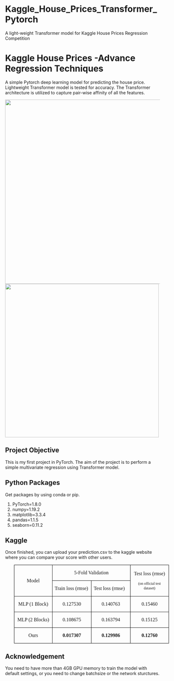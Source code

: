 # Kaggle_House_Prices_Transformer_Pytorch
A light-weight Transformer model for Kaggle House Prices Regression Competition

# Kaggle House Prices -Advance Regression Techniques

A simple Pytorch deep learning model for predicting the house price. Lightweight Transformer model is tested for accuracy.
The Transformer architecture is utilized to capture pair-wise affinity of all the features.

<img src="https://user-images.githubusercontent.com/90333984/144088221-27ea75be-cd17-42cb-b37c-ad0e4c2d8e3b.png" width="600">

<img src="https://user-images.githubusercontent.com/90333984/144082762-367e81f0-9e76-4a08-9e97-cf1942b2666a.png" width="500">


<!-- # Table of Contents
1. [Project Objective](#objective)
2. [Python Packages](#packages) -->

## Project Objective <a name="p objective"></a>
This is my first project in PyTorch. The aim of the project is to perform a simple multivariate regression using Transformer model. 

## Python Packages
Get packages by using conda or pip.

1. PyTorch=1.8.0
2. numpy=1.19.2
3. matplotlib=3.3.4
4. pandas=1.1.5
5. seaborn=0.11.2

## Kaggle
Once finished, you can upload your prediction.csv to the kaggle website where you can compare your score with other users.

<table class=MsoTableGrid border=1 cellspacing=0 cellpadding=0
 style='margin-left:21.6pt;border-collapse:collapse;border:none'>
 <tr>
  <td width=131 rowspan=2 style='width:98.3pt;border:solid windowtext 1.0pt;
  padding:0cm 5.4pt 0cm 5.4pt'>
  <p class=MsoListParagraph align=center style='text-align:center;text-indent:
  0cm'><span lang=EN-US style='font-family:"Times New Roman",serif'>Model</span></p>
  </td>
  <td width=262 colspan=2 style='width:196.6pt;border:solid windowtext 1.0pt;
  border-left:none;padding:0cm 5.4pt 0cm 5.4pt'>
  <p class=MsoListParagraph align=center style='text-align:center;text-indent:
  0cm'><span lang=EN-US style='font-family:"Times New Roman",serif'>5-Fold
  Validation</span></p>
  </td>
  <td width=131 rowspan=2 style='width:98.3pt;border:solid windowtext 1.0pt;
  border-left:none;padding:0cm 5.4pt 0cm 5.4pt'>
  <p class=MsoListParagraph align=center style='text-align:center;text-indent:
  0cm'><span lang=EN-US style='font-family:"Times New Roman",serif'>Test loss
  (rmse)</span></p>
  <p class=MsoListParagraph align=center style='text-align:center;text-indent:
  0cm'><span lang=EN-US style='font-size:9.0pt;font-family:"Times New Roman",serif'>(on
  official test dataset)</span></p>
  </td>
 </tr>
 <tr>
  <td width=131 valign=top style='width:98.3pt;border-top:none;border-left:
  none;border-bottom:solid windowtext 1.0pt;border-right:solid windowtext 1.0pt;
  padding:0cm 5.4pt 0cm 5.4pt'>
  <p class=MsoListParagraph style='text-indent:0cm'><span lang=EN-US
  style='font-family:"Times New Roman",serif'>Train loss (rmse)</span></p>
  </td>
  <td width=131 valign=top style='width:98.3pt;border-top:none;border-left:
  none;border-bottom:solid windowtext 1.0pt;border-right:solid windowtext 1.0pt;
  padding:0cm 5.4pt 0cm 5.4pt'>
  <p class=MsoListParagraph style='text-indent:0cm'><span lang=EN-US
  style='font-family:"Times New Roman",serif'>Test loss (rmse)</span></p>
  </td>
 </tr>
 <tr>
  <td width=131 valign=top style='width:98.3pt;border:solid windowtext 1.0pt;
  border-top:none;padding:0cm 5.4pt 0cm 5.4pt'>
  <p class=MsoListParagraph align=center style='text-align:center;text-indent:
  0cm'><span lang=EN-US style='font-family:"Times New Roman",serif'>MLP (1
  Block)</span></p>
  </td>
  <td width=131 valign=top style='width:98.3pt;border-top:none;border-left:
  none;border-bottom:solid windowtext 1.0pt;border-right:solid windowtext 1.0pt;
  padding:0cm 5.4pt 0cm 5.4pt'>
  <p class=MsoListParagraph align=center style='text-align:center;text-indent:
  0cm'><span lang=EN-US style='font-family:"Times New Roman",serif'>0.127530</span></p>
  </td>
  <td width=131 valign=top style='width:98.3pt;border-top:none;border-left:
  none;border-bottom:solid windowtext 1.0pt;border-right:solid windowtext 1.0pt;
  padding:0cm 5.4pt 0cm 5.4pt'>
  <p class=MsoListParagraph align=center style='text-align:center;text-indent:
  0cm'><span lang=EN-US style='font-family:"Times New Roman",serif'>0.140763</span></p>
  </td>
  <td width=131 valign=top style='width:98.3pt;border-top:none;border-left:
  none;border-bottom:solid windowtext 1.0pt;border-right:solid windowtext 1.0pt;
  padding:0cm 5.4pt 0cm 5.4pt'>
  <p class=MsoListParagraph align=center style='text-align:center;text-indent:
  0cm'><span lang=EN-US style='font-family:"Times New Roman",serif'>0.15460</span></p>
  </td>
 </tr>
 <tr>
  <td width=131 valign=top style='width:98.3pt;border:solid windowtext 1.0pt;
  border-top:none;padding:0cm 5.4pt 0cm 5.4pt'>
  <p class=MsoListParagraph align=center style='text-align:center;text-indent:
  0cm'><span lang=EN-US style='font-family:"Times New Roman",serif'>MLP (2
  Blocks)</span></p>
  </td>
  <td width=131 valign=top style='width:98.3pt;border-top:none;border-left:
  none;border-bottom:solid windowtext 1.0pt;border-right:solid windowtext 1.0pt;
  padding:0cm 5.4pt 0cm 5.4pt'>
  <p class=MsoListParagraph align=center style='text-align:center;text-indent:
  0cm'><span lang=EN-US style='font-family:"Times New Roman",serif'>0.108675</span></p>
  </td>
  <td width=131 valign=top style='width:98.3pt;border-top:none;border-left:
  none;border-bottom:solid windowtext 1.0pt;border-right:solid windowtext 1.0pt;
  padding:0cm 5.4pt 0cm 5.4pt'>
  <p class=MsoListParagraph align=center style='text-align:center;text-indent:
  0cm'><span lang=EN-US style='font-family:"Times New Roman",serif'>0.163794</span></p>
  </td>
  <td width=131 valign=top style='width:98.3pt;border-top:none;border-left:
  none;border-bottom:solid windowtext 1.0pt;border-right:solid windowtext 1.0pt;
  padding:0cm 5.4pt 0cm 5.4pt'>
  <p class=MsoListParagraph align=center style='text-align:center;text-indent:
  0cm'><span lang=EN-US style='font-family:"Times New Roman",serif'>0.15125</span></p>
  </td>
 </tr>
 <tr>
  <td width=131 valign=top style='width:98.3pt;border:solid windowtext 1.0pt;
  border-top:none;padding:0cm 5.4pt 0cm 5.4pt'>
  <p class=MsoListParagraph align=center style='text-align:center;text-indent:
  0cm'><span lang=EN-US style='font-family:"Times New Roman",serif'>Ours</span></p>
  </td>
  <td width=131 valign=top style='width:98.3pt;border-top:none;border-left:
  none;border-bottom:solid windowtext 1.0pt;border-right:solid windowtext 1.0pt;
  padding:0cm 5.4pt 0cm 5.4pt'>
  <p class=MsoListParagraph align=center style='text-align:center;text-indent:
  0cm'><b><span lang=EN-US style='font-family:"Times New Roman",serif'>0.017307</span></b></p>
  </td>
  <td width=131 valign=top style='width:98.3pt;border-top:none;border-left:
  none;border-bottom:solid windowtext 1.0pt;border-right:solid windowtext 1.0pt;
  padding:0cm 5.4pt 0cm 5.4pt'>
  <p class=MsoListParagraph align=center style='text-align:center;text-indent:
  0cm'><b><span lang=EN-US style='font-family:"Times New Roman",serif'>0.129986</span></b></p>
  </td>
  <td width=131 valign=top style='width:98.3pt;border-top:none;border-left:
  none;border-bottom:solid windowtext 1.0pt;border-right:solid windowtext 1.0pt;
  padding:0cm 5.4pt 0cm 5.4pt'>
  <p class=MsoListParagraph align=center style='text-align:center;text-indent:
  0cm'><b><span lang=EN-US style='font-family:"Times New Roman",serif'>0.12760</span></b></p>
  </td>
 </tr>
</table>


## Acknowledgement
You need to have more than 4GB GPU memory to train the model with default settings, or you need to change batchsize or the network sturctures.
